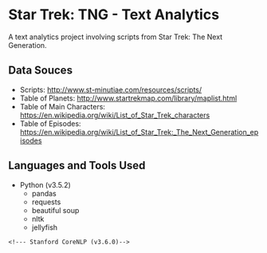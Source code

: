 # Star Trek: TNG - Text Analytics

A text analytics project involving scripts from Star Trek: The Next 
Generation. 

## Data Souces
- Scripts: http://www.st-minutiae.com/resources/scripts/
- Table of Planets: http://www.startrekmap.com/library/maplist.html
- Table of Main Characters: https://en.wikipedia.org/wiki/List_of_Star_Trek_characters
- Table of Episodes: https://en.wikipedia.org/wiki/List_of_Star_Trek:_The_Next_Generation_episodes

## Languages and Tools Used
-  Python (v3.5.2)
    - pandas
    - requests
    - beautiful soup
    - nltk
    - jellyfish
    <!--- pycorenlp-->
<!--- Java-->
    <!--- Stanford CoreNLP (v3.6.0)-->